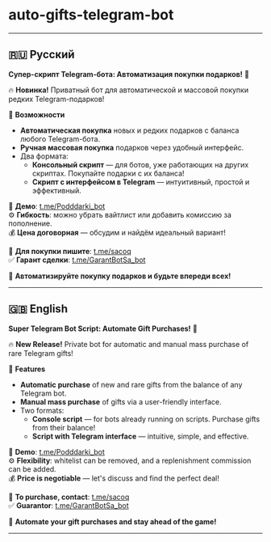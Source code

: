 # auto-gifts-telegram-bot

---

## 🇷🇺 Русский

**Супер-скрипт Telegram-бота: Автоматизация покупки подарков!** 🎉

🔥 **Новинка!** Приватный бот для автоматической и массовой покупки редких Telegram-подарков!  

💎 **Возможности**  
- **Автоматическая покупка** новых и редких подарков с баланса любого Telegram-бота.  
- **Ручная массовая покупка** подарков через удобный интерфейс.  
- Два формата:  
  - **Консольный скрипт** — для ботов, уже работающих на других скриптах. Покупайте подарки с их баланса!  
  - **Скрипт с интерфейсом в Telegram** — интуитивный, простой и эффективный.  

📸 **Демо**: [t.me/Podddarki_bot](https://t.me/Podddarki_bot)  
⚙️ **Гибкость**: можно убрать вайтлист или добавить комиссию за пополнение.  
💰 **Цена договорная** — обсудим и найдём идеальный вариант!  

📩 **Для покупки пишите**: [t.me/sacoq](https://t.me/sacoq)  
✅ **Гарант сделки**: [t.me/GarantBotSa_bot](https://t.me/GarantBotSa_bot)  

🚀 **Автоматизируйте покупку подарков и будьте впереди всех!**

---

## 🇬🇧 English

**Super Telegram Bot Script: Automate Gift Purchases!** 🎉

🔥 **New Release!** Private bot for automatic and manual mass purchase of rare Telegram gifts!  

💎 **Features**  
- **Automatic purchase** of new and rare gifts from the balance of any Telegram bot.  
- **Manual mass purchase** of gifts via a user-friendly interface.  
- Two formats:  
  - **Console script** — for bots already running on scripts. Purchase gifts from their balance!  
  - **Script with Telegram interface** — intuitive, simple, and effective.  

📸 **Demo**: [t.me/Podddarki_bot](https://t.me/Podddarki_bot)  
⚙️ **Flexibility**: whitelist can be removed, and a replenishment commission can be added.  
💰 **Price is negotiable** — let's discuss and find the perfect deal!  

📩 **To purchase, contact**: [t.me/sacoq](https://t.me/sacoq)  
✅ **Guarantor**: [t.me/GarantBotSa_bot](https://t.me/GarantBotSa_bot)  

🚀 **Automate your gift purchases and stay ahead of the game!**

---